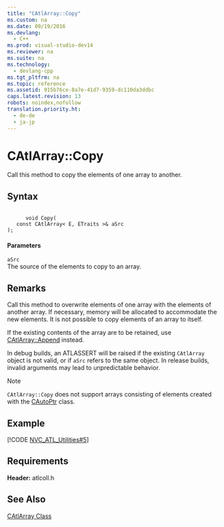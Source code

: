 ```yaml
---
title: "CAtlArray::Copy"
ms.custom: na
ms.date: 09/19/2016
ms.devlang: 
  - C++
ms.prod: visual-studio-dev14
ms.reviewer: na
ms.suite: na
ms.technology: 
  - devlang-cpp
ms.tgt_pltfrm: na
ms.topic: reference
ms.assetid: 915b76ce-8a7e-41d7-9359-dc110da3ddbc
caps.latest.revision: 13
robots: noindex,nofollow
translation.priority.ht: 
  - de-de
  - ja-jp
---
```

# CAtlArray::Copy
Call this method to copy the elements of one array to another.  
  
## Syntax  
  
```  
  
      void Copy(  
   const CAtlArray< E, ETraits >& aSrc   
);  
```  
  
#### Parameters  
 `aSrc`  
 The source of the elements to copy to an array.  
  
## Remarks  
 Call this method to overwrite elements of one array with the elements of another array. If necessary, memory will be allocated to accommodate the new elements. It is not possible to copy elements of an array to itself.  
  
 If the existing contents of the array are to be retained, use [CAtlArray::Append](../vs140/CAtlArray--Append.md) instead.  
  
 In debug builds, an ATLASSERT will be raised if the existing `CAtlArray` object is not valid, or if `aSrc` refers to the same object. In release builds, invalid arguments may lead to unpredictable behavior.  
  
> [!NOTE]
>  `CAtlArray::Copy` does not support arrays consisting of elements created with the [CAutoPtr](../vs140/CAutoPtr-Class.md) class.  
  
## Example  
 [!CODE [NVC_ATL_Utilities#5](../CodeSnippet/VS_Snippets_Cpp/NVC_ATL_Utilities#5)]  
  
## Requirements  
 **Header:** atlcoll.h  
  
## See Also  
 [CAtlArray Class](../vs140/CAtlArray-Class.md)